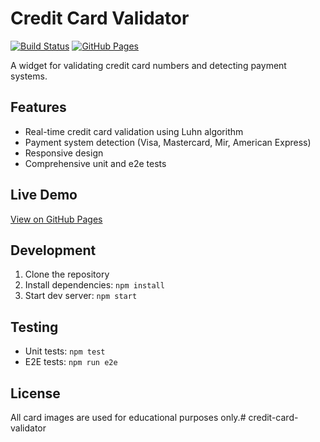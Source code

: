 # Credit Card Validator

[![Build Status](https://ci.appveyor.com/api/projects/status/github/Semakova271/credit-card-validator?svg=true)](https://ci.appveyor.com/project/Semakova271/credit-card-validator)
[![GitHub Pages](https://img.shields.io/badge/GitHub%20Pages-Live-brightgreen)](https://semakova271.github.io/credit-card-validator/)

A widget for validating credit card numbers and detecting payment systems.

## Features

- Real-time credit card validation using Luhn algorithm
- Payment system detection (Visa, Mastercard, Mir, American Express)
- Responsive design
- Comprehensive unit and e2e tests

## Live Demo

[View on GitHub Pages](https://semakova271.github.io/credit-card-validator/)

## Development

1. Clone the repository
2. Install dependencies: `npm install`
3. Start dev server: `npm start`

## Testing

- Unit tests: `npm test`
- E2E tests: `npm run e2e`

## License

All card images are used for educational purposes only.# credit-card-validator
